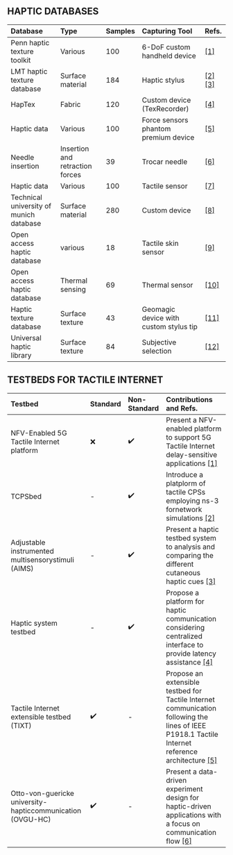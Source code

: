 ## **HAPTIC DATABASES**

|Database|Type|Samples|Capturing Tool|Refs.|
|:--|:--|:--|:-----------|:--|
|Penn haptic texture toolkit        | Various      | 100      | 6-DoF custom handheld device      |[[1]](https://ieeexplore.ieee.org/abstract/document/6775475) |
|LMT haptic texture database     |Surface material  |184  |Haptic stylus |[[2]](https://ieeexplore.ieee.org/abstract/document/8894510) [[3]](https://ieeexplore.ieee.org/abstract/document/7737070)|
|HapTex         | Fabric      | 120      |   Custom device (TexRecorder)     | [[4]]( https://ieeexplore.ieee.org/abstract/document/8816167 )    |
| Haptic data       |Various       | 100      |Force sensors phantom premium device      | [[5]](https://www.mdpi.com/1424-8220/18/1/237)   |
| Needle insertion        | Insertion and retraction forces  |39  |Trocar needle |  [[6]](https://www.sciencedirect.com/science/article/pii/S1751616117300218?via%3Dihub )   |
| Haptic data      | Various      | 100      |Tactile sensor        |   [[7]](https://ieeexplore.ieee.org/abstract/document/8852359)  |
| Technical university of munich database        |Surface material       | 280      | Custom device      |   [[8]](https://ieeexplore.ieee.org/abstract/document/8547512)  |
|  Open access haptic database       | various      | 18      | Tactile skin sensor      |  [[9]](https://ieeexplore.ieee.org/abstract/document/6386142)   |
|  Open access haptic database       |Thermal sensing       | 69      |Thermal sensor       |   [[10]](https://arxiv.org/abs/1711.01490)  |
|  Haptic texture database       | Surface texture      | 43      |Geomagic device with custom stylus tip   |  [[11]](https://ieeexplore.ieee.org/abstract/document/6954342)   |
|  Universal haptic library       | Surface texture      | 84      |Subjective selection       |  [[12]](https://ieeexplore.ieee.org/abstract/document/6954342)   |



## **TESTBEDS FOR TACTILE INTERNET**


|Testbed|Standard|Non-Standard| Contributions and Refs.|
|:--|:--|:--|:--|
|NFV-Enabled 5G Tactile Internet platform  |:x:| :heavy_check_mark: |Present a NFV-enabled platform to support 5G Tactile Internet delay-sensitive applications [[1]](https://ieeexplore.ieee.org/abstract/document/8718538)|
| TCPSbed | -| :heavy_check_mark: |Introduce a platplorm of tactile CPSs employing ns-3 fornetwork simulations [[2]](https://ieeexplore.ieee.org/abstract/document/8711100)|
| Adjustable instrumented multisensorystimuli (AIMS) |   -  | :heavy_check_mark:   | Present a haptic testbed system to analysis and comparing the different cutaneous haptic cues [[3]](https://ieeexplore.ieee.org/abstract/document/8816086)  |
| Haptic system testbed    |   -  | :heavy_check_mark:   |Propose a platform for haptic communication considering centralized interface to provide latency assistance [[4]](https://ieeexplore.ieee.org/abstract/document/8070953)|
|Tactile Internet extensible testbed (TIXT)  |:heavy_check_mark: |- |Propose an extensible testbed for Tactile Internet communication following the lines of IEEE P1918.1 Tactile Internet reference architecture [[5]](https://ieeexplore.ieee.org/abstract/document/9063407) |
|Otto-von-guericke university-hapticcommunication (OVGU-HC)| :heavy_check_mark: |- |Present a data-driven experiment design for haptic-driven applications with a focus on communication flow [[6]](https://ieeexplore.ieee.org/abstract/document/9217271) |
